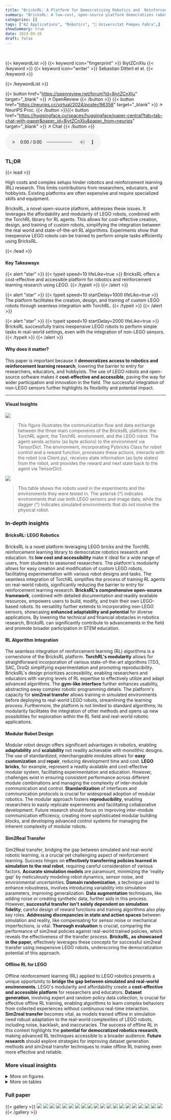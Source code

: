 ```yaml
---
title: "BricksRL: A Platform for Democratizing Robotics and  Reinforcement Learning Research and Education with LEGO"
summary: "BricksRL: A low-cost, open-source platform democratizes robotics and reinforcement learning research using LEGO, enabling accessible real-world experiments."
categories: []
tags: ["AI Applications", "Robotics", "🏢 Universitat Pompeu Fabra",]
showSummary: true
date: 2024-09-26
draft: false
---
```


<br>

{{< keywordList >}}
{{< keyword icon="fingerprint" >}} 8iytZCnXIu {{< /keyword >}}
{{< keyword icon="writer" >}} Sebastian Dittert et el. {{< /keyword >}}
 
{{< /keywordList >}}

{{< button href="https://openreview.net/forum?id=8iytZCnXIu" target="_blank" >}}
↗ OpenReview
{{< /button >}}
{{< button href="https://neurips.cc/virtual/2024/poster/96358" target="_blank" >}}
↗ NeurIPS Proc.
{{< /button >}}{{< button href="https://huggingface.co/spaces/huggingface/paper-central?tab=tab-chat-with-paper&paper_id=8iytZCnXIu&paper_from=neurips" target="_blank" >}}
↗ Chat
{{< /button >}}



<audio controls>
    <source src="https://ai-paper-reviewer.com/8iytZCnXIu/podcast.wav" type="audio/wav">
    Your browser does not support the audio element.
</audio>


### TL;DR


{{< lead >}}

High costs and complex setups hinder robotics and reinforcement learning (RL) research.  This limits contributions from researchers, educators, and hobbyists.  Existing platforms are often expensive and require specialized skills and equipment.

BricksRL, a novel open-source platform, addresses these issues. It leverages the affordability and modularity of LEGO robots, combined with the TorchRL library for RL agents.  This allows for cost-effective creation, design, and training of custom robots, simplifying the integration between the real world and state-of-the-art RL algorithms. Experiments show that inexpensive LEGO robots can be trained to perform simple tasks efficiently using BricksRL.

{{< /lead >}}


#### Key Takeaways

{{< alert "star" >}}
{{< typeit speed=10 lifeLike=true >}} BricksRL offers a cost-effective and accessible platform for robotics and reinforcement learning research using LEGO. {{< /typeit >}}
{{< /alert >}}

{{< alert "star" >}}
{{< typeit speed=10 startDelay=1000 lifeLike=true >}} The platform facilitates the creation, design, and training of custom LEGO robots through seamless integration with TorchRL. {{< /typeit >}}
{{< /alert >}}

{{< alert "star" >}}
{{< typeit speed=10 startDelay=2000 lifeLike=true >}} BricksRL successfully trains inexpensive LEGO robots to perform simple tasks in real-world settings, even with the integration of non-LEGO sensors. {{< /typeit >}}
{{< /alert >}}

#### Why does it matter?
This paper is important because it **democratizes access to robotics and reinforcement learning research**, lowering the barrier to entry for researchers, educators, and hobbyists.  The use of LEGO robots and open-source software makes it **cost-effective and accessible**, paving the way for wider participation and innovation in the field. The successful integration of non-LEGO sensors further highlights its flexibility and potential impact.

------
#### Visual Insights



![](https://ai-paper-reviewer.com/8iytZCnXIu/figures_1_1.jpg)

> This figure illustrates the communication flow and data exchange between the three main components of the BricksRL platform: the TorchRL agent, the TorchRL environment, and the LEGO robot.  The agent sends actions (as byte actions) to the environment via TensorDict. The environment, incorporating Pybricks Class for robot control and a reward function, processes these actions, interacts with the robot (via Client.py), receives state information (as byte states) from the robot, and provides the reward and next state back to the agent via TensorDict.





![](https://ai-paper-reviewer.com/8iytZCnXIu/tables_5_1.jpg)

> This table shows the robots used in the experiments and the environments they were tested in.  The asterisk (*) indicates environments that use both LEGO sensors and image data, while the dagger (†) indicates simulated environments that do not involve the physical robot.





### In-depth insights


#### BricksRL: LEGO Robotics
BricksRL is a novel platform leveraging LEGO bricks and the TorchRL reinforcement learning library to democratize robotics research and education.  Its **low cost and accessibility** make it ideal for a wide range of users, from students to seasoned researchers.  The platform's modularity allows for easy creation and modification of custom LEGO robots, facilitating experimentation with various robot designs and tasks. The seamless integration of TorchRL simplifies the process of training RL agents on real-world robots, significantly reducing the barrier to entry for reinforcement learning research. **BricksRL's comprehensive open-source framework**, combined with detailed documentation and readily available resources, empowers users to build, modify, and train their own LEGO-based robots.  Its versatility further extends to incorporating non-LEGO sensors, showcasing **enhanced adaptability and potential** for diverse applications. By lowering the technical and financial obstacles in robotics research, BricksRL can significantly contribute to advancements in the field and promote broader participation in STEM education.

#### RL Algorithm Integration
The seamless integration of reinforcement learning (RL) algorithms is a cornerstone of the BricksRL platform.  **TorchRL's modularity** allows for straightforward incorporation of various state-of-the-art algorithms (TD3, SAC, DroQ) simplifying experimentation and promoting reproducibility.  BricksRL's design prioritizes accessibility, enabling researchers and educators with varying levels of RL expertise to effectively utilize and adapt advanced algorithms. The **gym-like interface** further enhances usability, abstracting away complex robotic programming details.  The platform's capacity for **sim2real transfer** allows training in simulated environments before deploying to real-world LEGO robots, streamlining the learning process. Furthermore, the platform is not limited to standard algorithms; its modularity facilitates the integration of other methods and opens up new possibilities for exploration within the RL field and real-world robotic applications.

#### Modular Robot Design
Modular robot design offers significant advantages in robotics, enabling **adaptability** and **scalability** not readily achievable with monolithic designs.  The use of standardized, interchangeable modules allows for **easy customization** and **repair**, reducing development time and cost.  **LEGO bricks**, for example, represent a readily available and cost-effective modular system, facilitating experimentation and education.  However, challenges exist in ensuring consistent performance across different module combinations and managing the complexity of inter-module communication and control.  **Standardization** of interfaces and communication protocols is crucial for widespread adoption of modular robotics.  The modular approach fosters **reproducibility**, enabling researchers to easily replicate experiments and facilitating collaborative development.  Future research should focus on improving inter-module communication efficiency, creating more sophisticated modular building blocks, and developing advanced control systems for managing the inherent complexity of modular robots.

#### Sim2Real Transfer
Sim2Real transfer, bridging the gap between simulated and real-world robotic learning, is a crucial yet challenging aspect of reinforcement learning.  Success hinges on **effectively transferring policies learned in simulation to the real robot**, requiring careful consideration of various factors.  **Accurate simulation models** are paramount, minimizing the 'reality gap' by meticulously modeling robot dynamics, sensor noise, and environmental uncertainties.  **Domain randomization**, a technique used to enhance robustness, involves introducing variability into simulation parameters, improving generalization. **Data augmentation** techniques, like adding noise or creating synthetic data, further aids in this process.  However, **successful transfer isn't solely dependent on simulation fidelity**; careful design of reward functions and training algorithms also play key roles.  **Addressing discrepancies in state and action spaces** between simulation and reality, like compensating for sensor noise or mechanical imperfections, is vital.  **Thorough evaluation** is crucial, comparing the performance of sim2real policies against real-world trained policies, which reveals the effectiveness of the transfer process.  **BricksRL, as showcased in the paper,** effectively leverages these concepts for successful sim2real transfer using inexpensive LEGO robots, underscoring the democratization potential of this approach.

#### Offline RL for LEGO
Offline reinforcement learning (RL) applied to LEGO robotics presents a unique opportunity to **bridge the gap between simulated and real-world environments**.  LEGO's modularity and affordability create a **cost-effective and accessible platform** for researchers and educators.  **Dataset generation**, involving expert and random policy data collection, is crucial for effective offline RL training, enabling algorithms to learn complex behaviors from collected experiences without continuous real-time interaction.  **Sim2real transfer** becomes vital, as models trained offline in simulation need robust adaptation to the real-world complexities of LEGO robots, including noise, backlash, and inaccuracies.  The success of offline RL in this context highlights the **potential for democratized robotics research**, making advanced RL techniques accessible to a broader audience.  **Future research** should explore strategies for improving dataset generation methods and sim2real transfer techniques to make offline RL training even more effective and reliable.


### More visual insights

<details>
<summary>More on figures
</summary>


![](https://ai-paper-reviewer.com/8iytZCnXIu/figures_3_1.jpg)

> This figure shows three different LEGO robots used in the experiments described in the paper.  (a) shows a simple two-wheeled robot, (b) shows a quadrupedal walking robot, and (c) shows a robotic arm. These robots represent a range of complexity and demonstrate the versatility of the BricksRL platform for building and controlling various robotic designs.


![](https://ai-paper-reviewer.com/8iytZCnXIu/figures_6_1.jpg)

> This figure shows the training performance of the 2Wheeler robot on two different tasks: RunAway-v0 and Spinning-v0.  The left subplot (RunAway-v0) illustrates the reward obtained by four different reinforcement learning algorithms (Random, SAC, TD3, DroQ) over 40 training episodes.  It shows the average reward with shaded standard deviation areas. The right subplot (Spinning-v0) displays the same information but over 15 episodes for the Spinning-v0 task.  The figure visually demonstrates the learning progress of the algorithms on each task and allows a comparison of their performance.


![](https://ai-paper-reviewer.com/8iytZCnXIu/figures_7_1.jpg)

> This figure compares the training performance of different reinforcement learning algorithms (Random, SAC, TD3, DroQ) on two environments for the Walker robot: the real-world Walker-v0 environment and its simulated counterpart, WalkerSim-v0.  The x-axis represents the episode number, and the y-axis shows the reward obtained during training. Shaded areas indicate the standard deviation across multiple training runs.  The figure illustrates the learning curves of each algorithm, highlighting their performance in both real-world and simulated scenarios, and how they compare against a random baseline.


![](https://ai-paper-reviewer.com/8iytZCnXIu/figures_8_1.jpg)

> This figure shows the training performance comparison of different reinforcement learning algorithms (Random, SAC, TD3, DroQ) for the RoboArm robot in two environments: the real-world RoboArm-v0 and the simulated RoboArmSim-v0.  For each environment and algorithm, three plots are presented: reward, final error (the difference between the robot's final pose and the target pose at the end of each episode), and episode steps (the number of steps taken to complete each episode). The shaded areas represent the standard deviation across multiple training runs.


![](https://ai-paper-reviewer.com/8iytZCnXIu/figures_8_2.jpg)

> This figure displays the training performance of the RoboArm robot within the RoboArm_mixed-v0 environment.  The left subplot shows the reward obtained across training episodes for four different reinforcement learning algorithms (Random, SAC, TD3, DroQ).  The right subplot shows the number of episode steps taken to reach the target location for each algorithm. The shaded areas represent the standard deviation across multiple trials for each algorithm. This figure demonstrates the algorithms' learning curves and how quickly each method converges (or fails to converge) on the task, which integrates both motor angle controls and a webcam image for more complex decision-making compared to the simpler robot setups.


![](https://ai-paper-reviewer.com/8iytZCnXIu/figures_20_1.jpg)

> This figure compares the performance of the DroQ algorithm on the Walker-v0 task using two different communication frequencies: 11 Hz and 2 Hz.  The plot shows the reward obtained over 70 episodes. It demonstrates that a lower communication frequency (2 Hz) leads to faster and more stable convergence, potentially due to the effect being similar to frame skipping in RL, which simplifies decision-making.


![](https://ai-paper-reviewer.com/8iytZCnXIu/figures_20_2.jpg)

> This figure shows the results of the RunAway-v0 task.  The left subplot (a) displays the final distance achieved by three different reinforcement learning algorithms (SAC, TD3, DroQ) over multiple episodes. The shaded area represents the standard deviation. The right subplot (b) shows the mean action taken by each algorithm over the same episodes. Again, the shaded area represents the standard deviation.  This illustrates the different strategies adopted by each algorithm to maximize the distance travelled while avoiding hitting a wall. 


</details>




<details>
<summary>More on tables
</summary>


![](https://ai-paper-reviewer.com/8iytZCnXIu/tables_5_2.jpg)
> This table presents the mean and standard deviation of the evaluation rewards obtained for four different reinforcement learning algorithms (TD3, SAC, DroQ) and a random policy.  The results are averaged across five evaluation episodes and five different random seeds for each algorithm. The table shows the performance of each algorithm on different robotic tasks and environments described in the paper, allowing for a comparison of their effectiveness.  Note that the environments are also grouped by robot type.

![](https://ai-paper-reviewer.com/8iytZCnXIu/tables_6_1.jpg)
> This table presents the success rates of different reinforcement learning algorithms (TD3, SAC, DroQ, and a random policy) on two RoboArm tasks: RoboArm-v0 (using only LEGO sensors) and RoboArm-mixed-v0 (incorporating a webcam).  Success is measured by reaching the goal position within a time limit. The table also shows results for agents pre-trained in a simulated environment (RoboArmSim-v0), highlighting the potential of sim-to-real transfer.

![](https://ai-paper-reviewer.com/8iytZCnXIu/tables_8_1.jpg)
> This table presents the mean and standard deviation of the evaluation rewards obtained for different reinforcement learning algorithms (TD3, SAC, DroQ) and a random policy.  The results are based on experiments conducted across five evaluation episodes and five different random seeds, providing a measure of the algorithms' performance and variability.

![](https://ai-paper-reviewer.com/8iytZCnXIu/tables_12_1.jpg)
> This table shows the specifications for actions and observations used in the RunAway-v0 environment.  Actions consist of a single motor control value (ranging from -1 to 1), and observations consist of left and right motor angles (0.0 to 360.0 degrees), pitch angle (-90.0 to 90.0 degrees), roll angle (-90.0 to 90.0 degrees), and distance from an ultrasonic sensor (0.0 to 2000.0 mm).

![](https://ai-paper-reviewer.com/8iytZCnXIu/tables_13_1.jpg)
> This table details the specifications for actions and observations within the Spinning-v0 environment.  It shows the minimum and maximum values for each parameter, including left and right motor angles, pitch and roll angles (obtained from the robot's IMU), angular velocity (wz), and the direction of rotation.  The action space is continuous, defined by two floating-point values representing the rotation angles applied to the left and right motors. Note that the values are initially within the [-1,1] range, then transformed to [-100, 100] before being applied to the motors.

![](https://ai-paper-reviewer.com/8iytZCnXIu/tables_14_1.jpg)
> This table details the specifications for actions and observations within the Walker-v0 environment.  For actions, it lists the motor controls (left front, right front, left back, right back) and their ranges.  The observation section lists the motor angles, pitch, roll, and distance readings and their associated ranges.  These specifications define the input and output data exchanged between the RL agent and the simulated environment during training.

![](https://ai-paper-reviewer.com/8iytZCnXIu/tables_15_1.jpg)
> This table details the specifications for actions and observations within the RoboArm-v0 environment.  For actions, it lists the type of motor (rotation, low, high, grab), its numerical index, and the minimum and maximum values. For observations, it shows the motor angles (current and goal) and their corresponding ranges for each motor type.

![](https://ai-paper-reviewer.com/8iytZCnXIu/tables_16_1.jpg)
> This table presents the specifications for actions and observations in the RoboArm-mixed-v0 environment.  Actions consist of three continuous values controlling the rotation, low, and high motors. Observations include these three motor angles and an image observation with dimensions (64, 64).  The minimum and maximum values for each specification are given.

![](https://ai-paper-reviewer.com/8iytZCnXIu/tables_21_1.jpg)
> This table lists the hyperparameters used for training the three reinforcement learning agents: DroQ, SAC, and TD3.  The parameters include learning rate, batch size, UTD ratio (for DroQ only), prefill episodes, number of cells in the network, gamma, soft update epsilon, alpha initial (for SAC only), whether alpha is fixed, normalization method, dropout rate, buffer size, and exploration noise (for TD3 only). These hyperparameters were used to fine-tune the model and may affect the final results of the experiment.

![](https://ai-paper-reviewer.com/8iytZCnXIu/tables_21_2.jpg)
> This table summarizes the statistics of the datasets used in the experiments.  For each task (Walker-v0, RoboArm-v0, RunAway-v0, Spinning-v0), it shows the mean reward obtained by an expert policy, the number of expert transitions collected, the number of random transitions collected and the number of episodes used in data collection. This provides information on the quality of the datasets and the amount of data available for training reinforcement learning models.

![](https://ai-paper-reviewer.com/8iytZCnXIu/tables_22_1.jpg)
> This table lists the hyperparameters used for training three offline reinforcement learning algorithms: Behavior Cloning (BC), Implicit Q-Learning (IQL), and Conservative Q-Learning (CQL).  It shows the settings for parameters such as learning rate, batch size, number of cells in the network architecture, gamma (discount factor), soft update epsilon, loss function, temperature (for IQL and CQL),  expectile (for IQL), minimum and maximum Q-weight,  whether deterministic backup and the use of Lagrange were applied, and other regularization parameters.  These hyperparameters were used to tune the performance of each algorithm during offline training.

![](https://ai-paper-reviewer.com/8iytZCnXIu/tables_22_2.jpg)
> This table shows the robots used in the experiments and their corresponding environments.  It indicates whether each environment uses the actual robot or a simulation, and highlights those utilizing additional LEGO sensors (marked with *) or incorporating image data as observations. The dagger symbol (†) denotes that only a simulation of the robot was used for training in that environment.

</details>




### Full paper

{{< gallery >}}
<img src="https://ai-paper-reviewer.com/8iytZCnXIu/1.png" class="grid-w50 md:grid-w33 xl:grid-w25" />
<img src="https://ai-paper-reviewer.com/8iytZCnXIu/2.png" class="grid-w50 md:grid-w33 xl:grid-w25" />
<img src="https://ai-paper-reviewer.com/8iytZCnXIu/3.png" class="grid-w50 md:grid-w33 xl:grid-w25" />
<img src="https://ai-paper-reviewer.com/8iytZCnXIu/4.png" class="grid-w50 md:grid-w33 xl:grid-w25" />
<img src="https://ai-paper-reviewer.com/8iytZCnXIu/5.png" class="grid-w50 md:grid-w33 xl:grid-w25" />
<img src="https://ai-paper-reviewer.com/8iytZCnXIu/6.png" class="grid-w50 md:grid-w33 xl:grid-w25" />
<img src="https://ai-paper-reviewer.com/8iytZCnXIu/7.png" class="grid-w50 md:grid-w33 xl:grid-w25" />
<img src="https://ai-paper-reviewer.com/8iytZCnXIu/8.png" class="grid-w50 md:grid-w33 xl:grid-w25" />
<img src="https://ai-paper-reviewer.com/8iytZCnXIu/9.png" class="grid-w50 md:grid-w33 xl:grid-w25" />
<img src="https://ai-paper-reviewer.com/8iytZCnXIu/10.png" class="grid-w50 md:grid-w33 xl:grid-w25" />
<img src="https://ai-paper-reviewer.com/8iytZCnXIu/11.png" class="grid-w50 md:grid-w33 xl:grid-w25" />
<img src="https://ai-paper-reviewer.com/8iytZCnXIu/12.png" class="grid-w50 md:grid-w33 xl:grid-w25" />
<img src="https://ai-paper-reviewer.com/8iytZCnXIu/13.png" class="grid-w50 md:grid-w33 xl:grid-w25" />
<img src="https://ai-paper-reviewer.com/8iytZCnXIu/14.png" class="grid-w50 md:grid-w33 xl:grid-w25" />
<img src="https://ai-paper-reviewer.com/8iytZCnXIu/15.png" class="grid-w50 md:grid-w33 xl:grid-w25" />
<img src="https://ai-paper-reviewer.com/8iytZCnXIu/16.png" class="grid-w50 md:grid-w33 xl:grid-w25" />
<img src="https://ai-paper-reviewer.com/8iytZCnXIu/17.png" class="grid-w50 md:grid-w33 xl:grid-w25" />
<img src="https://ai-paper-reviewer.com/8iytZCnXIu/18.png" class="grid-w50 md:grid-w33 xl:grid-w25" />
<img src="https://ai-paper-reviewer.com/8iytZCnXIu/19.png" class="grid-w50 md:grid-w33 xl:grid-w25" />
<img src="https://ai-paper-reviewer.com/8iytZCnXIu/20.png" class="grid-w50 md:grid-w33 xl:grid-w25" />
{{< /gallery >}}